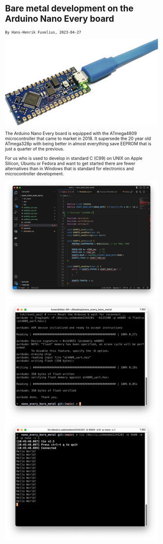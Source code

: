 # Bare metal development on the Arduino Nano Every board
	By Hans-Henrik Fuxelius, 2023-04-27

<img src="doc/pic/TheNano.png"  width="600">

The Arduino Nano Every board is equipped with the ATmega4809 microcontroller that came to market in 2018. It supersede the 20 year old ATmega328p with being better in almost everything save EEPROM that is just a quarter of the previous.

For us who is used to develop in standard C (C99) on UNIX on Apple Silicon, Ubuntu or Fedora and want to get started there are fewer alternatives than in Windows that is standard for electronics and microcontroller development.

<img src="doc/pic/ms_code.png"  width="600">

<img src="doc/pic/make.png"  width="600">

<img src="doc/pic/tio.png"  width="600">